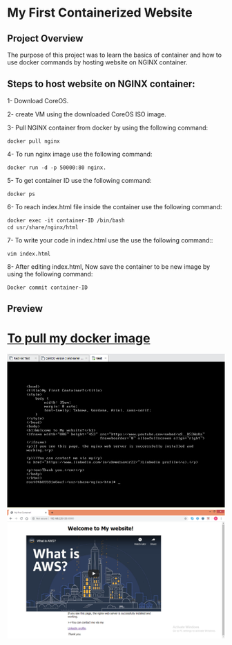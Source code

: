 # My First Containerized Website
 
##  Project Overview

The purpose of this project was to learn the basics of container and how to use docker commands by hosting website on NGINX container.

## Steps to host website on NGINX container:
1- Download CoreOS.


2- create VM using the downloaded CoreOS ISO image.


3- Pull NGINX container from docker by using the following command:
```
docker pull nginx 
```


4- To run nginx image use the following command:
```
docker run -d -p 50000:80 nginx.
```

5- To get container ID use the following command:
```
docker ps
```
6- To reach index.html file inside the container use the following command:
```
docker exec -it container-ID /bin/bash
cd usr/share/nginx/html
```
7-  To write your code in index.html use the use the following command::
```
vim index.html
```
8- After editing index.html, Now save the container to be new image by using the following command:
```
Docker commit container-ID
```
##  Preview
# [To pull my docker image](https://hub.docker.com/repository/registry-1.docker.io/samir2296/containerization/tags?page=1)
![](htmlcode.PNG)
![](my-website.PNG)

